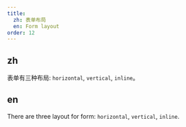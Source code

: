```yaml
---
title:
  zh: 表单布局
  en: Form layout
order: 12
---
```


## zh

表单有三种布局: `horizontal`, `vertical`, `inline`。

## en

There are three layout for form: `horizontal`, `vertical`, `inline`.

